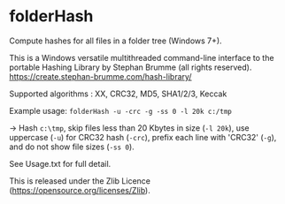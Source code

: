 # folderHash
Compute hashes for all files in a folder tree (Windows 7+).

This is a Windows versatile multithreaded command-line interface to the portable Hashing Library by Stephan Brumme (all rights reserved).
https://create.stephan-brumme.com/hash-library/

Supported algorithms : XX, CRC32, MD5, SHA1/2/3, Keccak

Example usage:  `folderHash -u -crc -g -ss 0 -l 20k c:/tmp`

-> Hash `c:\tmp`, skip files less than 20 Kbytes in size (`-l 20k`), use uppercase (`-u`) for CRC32 hash (`-crc`), prefix each line with 'CRC32' (`-g`),
and do not show file sizes (`-ss 0`).

See Usage.txt for full detail.


This is released under the Zlib Licence (https://opensource.org/licenses/Zlib).



